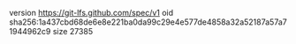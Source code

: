 version https://git-lfs.github.com/spec/v1
oid sha256:1a437cbd68de6e8e221ba0da99c29e4e577de4858a32a52187a57a71944962c9
size 27385

